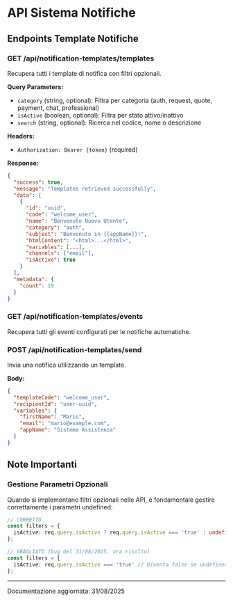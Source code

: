 # API Sistema Notifiche

## Endpoints Template Notifiche

### GET /api/notification-templates/templates
Recupera tutti i template di notifica con filtri opzionali.

**Query Parameters:**
- `category` (string, optional): Filtra per categoria (auth, request, quote, payment, chat, professional)
- `isActive` (boolean, optional): Filtra per stato attivo/inattivo
- `search` (string, optional): Ricerca nel codice, nome o descrizione

**Headers:**
- `Authorization: Bearer {token}` (required)

**Response:**
```json
{
  "success": true,
  "message": "Templates retrieved successfully",
  "data": [
    {
      "id": "uuid",
      "code": "welcome_user",
      "name": "Benvenuto Nuovo Utente",
      "category": "auth",
      "subject": "Benvenuto in {{appName}}!",
      "htmlContent": "<html>...</html>",
      "variables": [...],
      "channels": ["email"],
      "isActive": true
    }
  ],
  "metadata": {
    "count": 19
  }
}
```

### GET /api/notification-templates/events
Recupera tutti gli eventi configurati per le notifiche automatiche.

### POST /api/notification-templates/send
Invia una notifica utilizzando un template.

**Body:**
```json
{
  "templateCode": "welcome_user",
  "recipientId": "user-uuid",
  "variables": {
    "firstName": "Mario",
    "email": "mario@example.com",
    "appName": "Sistema Assistenza"
  }
}
```

## Note Importanti

### Gestione Parametri Opzionali
Quando si implementano filtri opzionali nelle API, è fondamentale gestire correttamente i parametri undefined:

```typescript
// CORRETTO
const filters = {
  isActive: req.query.isActive ? req.query.isActive === 'true' : undefined
};

// SBAGLIATO (bug del 31/08/2025, ora risolto)
const filters = {
  isActive: req.query.isActive === 'true' // Diventa false se undefined!
};
```

---
Documentazione aggiornata: 31/08/2025

